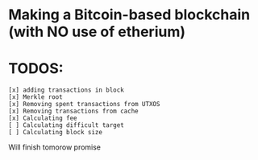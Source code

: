# Making a Bitcoin-based blockchain (with NO use of etherium)
# TODOS:
    [x] adding transactions in block
    [x] Merkle root
    [x] Removing spent transactions from UTXOS
    [x] Removing transactions from cache
    [x] Calculating fee
    [ ] Calculating difficult target
    [ ] Calculating block size

Will finish tomorow promise
